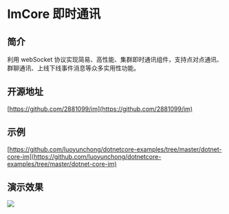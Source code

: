 # ImCore 即时通讯
## 简介
利用 webSocket 协议实现简易、高性能、集群即时通讯组件，支持点对点通讯、群聊通讯、上线下线事件消息等众多实用性功能。

## 开源地址
[https://github.com/2881099/im](https://github.com/2881099/im)

## 示例
[https://github.com/luoyunchong/dotnetcore-examples/tree/master/dotnet-core-im](https://github.com/luoyunchong/dotnetcore-examples/tree/master/dotnet-core-im)

## 演示效果

![](https://ae01.alicdn.com/kf/Hf8b31f05dbb94f8da565fce29f78aa78Y.png)

<RightMenu />